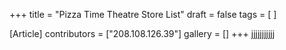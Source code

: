 +++
title = "Pizza Time Theatre Store List"
draft = false
tags = [ ]

[Article]
contributors = ["208.108.126.39"]
gallery = []
+++
jjjjjjjjjjj